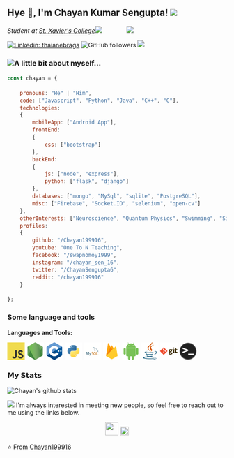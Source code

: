 <h2>Hye 👋, I'm Chayan Kumar Sengupta! <img src="https://media.giphy.com/media/12oufCB0MyZ1Go/giphy.gif" width="50"></h2>
<img align='right' src="https://media.giphy.com/media/M9gbBd9nbDrOTu1Mqx/giphy.gif" width="230">
<p><em>Student at <a href="https://www.sxccal.edu/">St. Xavier's College</a><img src="https://media.giphy.com/media/WUlplcMpOCEmTGBtBW/giphy.gif" width="30"> 
</em></p>

[![Linkedin: thaianebraga](https://img.shields.io/badge/-chayan-blue?style=flat-square&logo=Linkedin&logoColor=white&link=https://www.linkedin.com/in/chayan-sengupta-38a599192/)](https://www.linkedin.com/in/anmol-p-singh/)
![GitHub followers](https://img.shields.io/github/followers/Chayan199916?label=Follow&style=social)
![](https://visitor-badge.glitch.me/badge?page_id=Chayan199916.Chayan199916)

### <img src="https://media.giphy.com/media/VgCDAzcKvsR6OM0uWg/giphy.gif" width="50">A little bit about myself...

```javascript
const chayan = {

    pronouns: "He" | "Him",
    code: ["Javascript", "Python", "Java", "C++", "C"],
    technologies: 
    {
        mobileApp: ["Android App"],
        frontEnd: 
        {
            css: ["bootstrap"]
        },
        backEnd: 
        {
            js: ["node", "express"],
            python: ["flask", "django"]
        },
        databases: ["mongo", "MySql", "sqlite", "PostgreSQL"],
        misc: ["Firebase", "Socket.IO", "selenium", "open-cv"]
    },
    otherInterests: ["Neuroscience", "Quantum Physics", "Swimming", "Singing"],
    profiles:
    {
        github: "/Chayan199916",
        youtube: "One To N Teaching",
        facebook: "/swapnomoy1999",
        instagram: "/chayan_sen_16",
        twitter: "/ChayanSengupta6",
        reddit: "/chayan199916"
    }

};
```
### Some language and tools

**Languages and Tools:**  

<code><img height="40" src="https://raw.githubusercontent.com/github/explore/80688e429a7d4ef2fca1e82350fe8e3517d3494d/topics/javascript/javascript.png"></code>
<code><img height="40" src="https://raw.githubusercontent.com/github/explore/80688e429a7d4ef2fca1e82350fe8e3517d3494d/topics/nodejs/nodejs.png"></code>
<code><img height="40" src="https://raw.githubusercontent.com/github/explore/80688e429a7d4ef2fca1e82350fe8e3517d3494d/topics/cpp/cpp.png"></code>
<code><img height="40" src="https://raw.githubusercontent.com/github/explore/80688e429a7d4ef2fca1e82350fe8e3517d3494d/topics/python/python.png"></code>
<code><img height="40" src="https://raw.githubusercontent.com/github/explore/80688e429a7d4ef2fca1e82350fe8e3517d3494d/topics/mysql/mysql.png"></code>
<code><img height="40" src="https://raw.githubusercontent.com/github/explore/80688e429a7d4ef2fca1e82350fe8e3517d3494d/topics/firebase/firebase.png"></code>
<code><img height="40" src="https://raw.githubusercontent.com/github/explore/80688e429a7d4ef2fca1e82350fe8e3517d3494d/topics/android/android.png"></code>
<code><img height="40" src="https://raw.githubusercontent.com/github/explore/80688e429a7d4ef2fca1e82350fe8e3517d3494d/topics/java/java.png"></code>
<code><img height="40" src="https://raw.githubusercontent.com/github/explore/80688e429a7d4ef2fca1e82350fe8e3517d3494d/topics/git/git.png"></code>
<code><img height="40" src="https://raw.githubusercontent.com/github/explore/80688e429a7d4ef2fca1e82350fe8e3517d3494d/topics/terminal/terminal.png"></code>

### 𝗠𝘆 𝗦𝘁𝗮𝘁𝘀

![Chayan's github stats](https://github-readme-stats.vercel.app/api?username=Chayan199916&show_icons=true&hide_border=true)

<img src="https://media.giphy.com/media/LnQjpWaON8nhr21vNW/giphy.gif" width="60"> 
I'm always interested in meeting new people, so feel free to reach out to me using the links below.
<p align="center">
  <a href="mailto:swapnomoy199916@gmail.com"><img src="https://image.flaticon.com/icons/svg/725/725643.svg" height="30" width="30" /></a>
  <a href="https://www.linkedin.com/in/chayan-sengupta-38a599192/"><img src="https://cdn.jsdelivr.net/npm/simple-icons@3.0.1/icons/linkedin.svg" height="20" width="20" /></a>
</p>

⭐️ From [Chayan199916](https://github.com/[Chayan199916])


